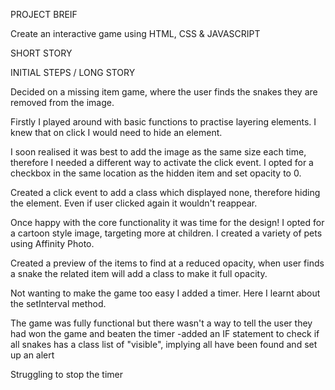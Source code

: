 PROJECT BREIF

Create an interactive game using HTML, CSS & JAVASCRIPT

SHORT STORY

INITIAL STEPS / LONG STORY

Decided on a missing item game, where the user finds the snakes they are removed from the image.

Firstly I played around with basic functions to practise layering elements. I knew that on click I would need to hide an element.

I soon realised it was best to add the image as the same size each time, therefore I needed a different way to activate the click event. I opted for a checkbox in the same location as the hidden item and set opacity to 0.

Created a click event to add a class which displayed none, therefore hiding the element. Even if user clicked again it wouldn't reappear.

Once happy with the core functionality it was time for the design! I opted for a cartoon style image, targeting more at children. I created a variety of pets using Affinity Photo.

Created a preview of the items to find at a reduced opacity, when user finds a snake the related item will add a class to make it full opacity.

Not wanting to make the game too easy I added a timer. Here I learnt about the setInterval method.

The game was fully functional but there wasn't a way to tell the user they had won the game and beaten the timer -added an IF statement to check if all snakes has a class list of "visible", implying all have been found and set up an alert

Struggling to stop the timer
